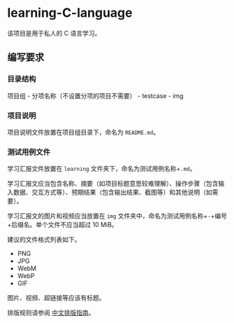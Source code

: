 # learning-C-language

该项目是用于私人的 C 语言学习。

## 编写要求

### 目录结构

项目组 - 分项名称（不设置分项的项目不需要） - testcase - img

### 项目说明

项目说明文件放置在项目组目录下，命名为 `README.md`。

### 测试用例文件

学习汇报文件放置在 `learning` 文件夹下，命名为测试用例名称+`.md`。

学习汇报文应当包含名称、摘要（如项目标题意思较难理解）、操作步骤（包含输入数据、交互方式等）、预期结果（包含输出结果、截图等）和其他说明（如需要）。

学习汇报文的图片和视频应当放置在 `img` 文件夹中，命名为测试用例名称+`-`+编号+后缀名。单个文件不应当超过 10 MiB。

建议的文件格式列表如下。

- PNG
- JPG
- WebM
- WebP
- GIF

图片、视频、超链接等应该有标题。

排版规则请参阅 [中文排版指南](https://github.com/aaranxu/chinese-copywriting-guidelines)。
